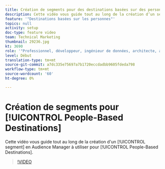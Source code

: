 ```yaml
---
title: Création de segments pour des destinations basées sur des personnes dans Adobe Audience Manager
description: Cette vidéo vous guide tout au long de la création d’un segment dans l’Audience Manager à utiliser pour les destinations basées sur les personnes.
feature: '"Destinations basées sur les personnes"'
topics: null
activity: setup
doc-type: feature video
team: Technical Marketing
thumbnail: 29236.jpg
kt: 3690
role: '"Professionnel, développeur, ingénieur de données, architecte, architecte de données, administrateur, responsable"'
level: Début
translation-type: tm+mt
source-git-commit: a7dc335e75697a7b1720eccdadbb9605fdeda798
workflow-type: tm+mt
source-wordcount: '60'
ht-degree: 0%

---
```



# Création de segments pour [!UICONTROL People-Based Destinations]

Cette vidéo vous guide tout au long de la création d&#39;un [!UICONTROL segment] en Audience Manager à utiliser pour [!UICONTROL People-Based Destinations].

>[!VIDEO](https://video.tv.adobe.com/v/29236/?quality=12)
